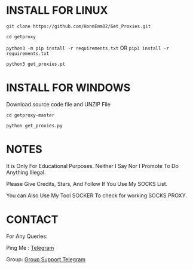 # INSTALL FOR LINUX

`git clone https://github.com/HonnEmm02/Get_Proxies.git`

`cd getproxy`

`python3 -m pip install -r requirements.txt` OR `pip3 install -r requirements.txt`

`python3 get_proxies.pt`

# INSTALL FOR WINDOWS

Download source code file and UNZIP File

`cd getproxy-master`

`python get_proxies.py`

# NOTES
It is Only For Educational Purposes. Neither I Say Nor I Promote To Do Anything Illegal.

Please Give Credits, Stars, And Follow If You Use My SOCKS List.

You can Also Use My Tool SOCKER To check for working SOCKS PROXY.

# CONTACT
For Any Queries:

Ping Me : [Telegram](https://t.me/codeilde02)
          
Group: [Group Support Telegram](https://t.me/codeildesp)
